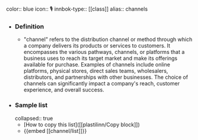 color:: blue
icon:: 🎙️
innbok-type:: [[class]]
alias:: channels

- ### Definition 
  - "channel" refers to the distribution channel or method through which a company delivers its products or services to customers. It encompasses the various pathways, channels, or platforms that a business uses to reach its target market and make its offerings available for purchase. Examples of channels include online platforms, physical stores, direct sales teams, wholesalers, distributors, and partnerships with other businesses. The choice of channels can significantly impact a company's reach, customer experience, and overall success.
- ### Sample list
  collapsed:: true
  - [How to copy this list]([[plastilinn/Copy block]])
  - {{embed [[channel/list]]}}



